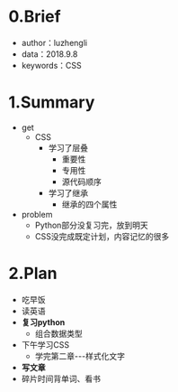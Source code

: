 # 0.Brief

- author：luzhengli
- data：2018.9.8
- keywords：CSS

# 1.Summary

- get
  - CSS
    - 学习了层叠
      - 重要性
      - 专用性
      - 源代码顺序
    - 学习了继承
      - 继承的四个属性
- problem
  - Python部分没复习完，放到明天
  - CSS没完成既定计划，内容记忆的很多

# 2.Plan

- 吃早饭
- 读英语
- **复习python**
  - 组合数据类型
- 下午学习CSS
  - 学完第二章---样式化文字
- **写文章**
- 碎片时间背单词、看书

